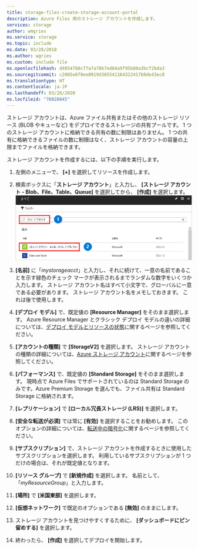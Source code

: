 ```yaml
---
title: storage-files-create-storage-account-portal
description: Azure Files 用のストレージ アカウントを作成します。
services: storage
author: wmgries
ms.service: storage
ms.topic: include
ms.date: 03/28/2018
ms.author: wgries
ms.custom: include file
ms.openlocfilehash: d4054760c77a7a70b7ed84a9f95b88a3bcf2bda3
ms.sourcegitcommit: c2065e6f0ee0919d36554116432241760de43ec8
ms.translationtype: HT
ms.contentlocale: ja-JP
ms.lasthandoff: 03/26/2020
ms.locfileid: "76020845"
---
```

ストレージ アカウントは、Azure ファイル共有またはその他のストレージ リソース (BLOB やキューなど) をデプロイできるストレージの共有プールです。 1 つのストレージ アカウントに格納できる共有の数に制限はありません。 1 つの共有に格納できるファイルの数に制限はなく、ストレージ アカウントの容量の上限までファイルを格納できます。

ストレージ アカウントを作成するには、以下の手順を実行します。

1. 左側のメニューで、 **[+]** を選択してリソースを作成します。
2. 検索ボックスに「**ストレージ アカウント**」と入力し、 **[ストレージ アカウント - Blob、File、Table、Queue]** を選択してから、 **[作成]** を選択します。
    ![ストレージ アカウントの文字がリソース検索ダイアログに入力されたところを示すスクリーンショット](../articles/storage/files/media/storage-how-to-use-files-portal/create-storage-account-1.png)

3. **[名前]** に「*mystorageacct*」と入力し、それに続けて、一意の名前であることを示す緑色のチェック マークが表示されるまでランダムな数字をいくつか入力します。 ストレージ アカウント名はすべて小文字で、グローバルに一意である必要があります。 ストレージ アカウント名をメモしておきます。 これは後で使用します。 
4. **[デプロイ モデル]** で、既定値の **[Resource Manager]** をそのまま選択します。 Azure Resource Manager とクラシック デプロイ モデルの違いの詳細については、[デプロイ モデルとリソースの状態](../articles/azure-resource-manager/management/deployment-models.md)に関するページを参照してください。
5. **[アカウントの種類]** で **[StorageV2]** を選択します。 ストレージ アカウントの種類の詳細については、[Azure ストレージ アカウント](../articles/storage/common/storage-account-options.md?toc=%2fazure%2fstorage%2ffiles%2ftoc.json)に関するページを参照してください。
6. **[パフォーマンス]** で、既定値の **[Standard Storage]** をそのまま選択します。 現時点で Azure Files でサポートされているのは Standard Storage のみです。Azure Premium Storage を選んでも、ファイル共有は Standard Storage に格納されます。
7. **[レプリケーション]** で **[ローカル冗長ストレージ (LRS)]** を選択します。 
8. **[安全な転送が必須]** では常に **[有効]** を選択することをお勧めします。 このオプションの詳細については、[転送中の暗号化](../articles/storage/common/storage-require-secure-transfer.md?toc=%2fazure%2fstorage%2ffiles%2ftoc.json)に関するページを参照してください。
9. **[サブスクリプション]** で、ストレージ アカウントを作成するときに使用したサブスクリプションを選択します。 利用しているサブスクリプションが 1 つだけの場合は、それが既定値となります。
10. **[リソース グループ]** で **[新規作成]** を選択します。 名前として、「*myResourceGroup*」と入力します。
11. **[場所]** で **[米国東部]** を選択します。
12. **[仮想ネットワーク]** で既定のオプションである **[無効]** のままにします。 
13. ストレージ アカウントを見つけやすくするために、 **[ダッシュボードにピン留めする]** を選択します。
14. 終わったら、 **[作成]** を選択してデプロイを開始します。